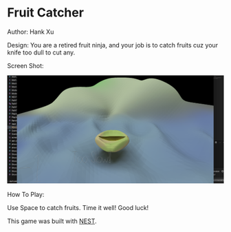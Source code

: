 # Fruit Catcher

Author: Hank Xu

Design: You are a retired fruit ninja, and your job is to catch fruits cuz your knife too dull to cut any.

Screen Shot:

![Screen Shot](screenshot.png)

How To Play:

Use Space to catch fruits. Time it well! Good luck!

This game was built with [NEST](NEST.md).
